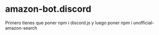 # amazon-bot.discord


Primero tienes que poner npm i discord.js y luego poner npm i unofficial-amazon-search
